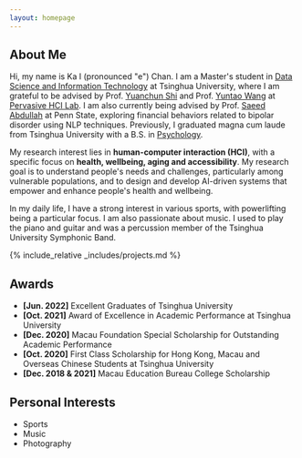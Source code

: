 ```yaml
---
layout: homepage
---
```


## About Me

Hi, my name is Ka I (pronounced "e") Chan. I am a Master's student in [Data Science and Information Technology](https://gix.tsinghua.edu.cn/en/) at Tsinghua University, where I am grateful to be advised by Prof. [Yuanchun Shi](https://scholar.google.com/citations?user=TZm3-pwAAAAJ&hl=en) and Prof. [Yuntao Wang](https://pi.cs.tsinghua.edu.cn/lab/people/YuntaoWang/en/) at [Pervasive HCI Lab](https://pi.cs.tsinghua.edu.cn/). I am also currently being advised by Prof. [Saeed Abdullah](https://saeedabdullah.com/) at Penn State, exploring financial behaviors related to bipolar disorder using NLP techniques. Previously, I graduated magna cum laude from Tsinghua University with a B.S. in [Psychology](https://www.psych.tsinghua.edu.cn/xlxxen/).

My research interest lies in **human-computer interaction (HCI)**, with a specific focus on **health, wellbeing, aging and accessibility**. My research goal is to understand people's needs and challenges, particularly among vulnerable populations, and to design and develop AI-driven systems that empower and enhance people's health and wellbeing.

In my daily life, I have a strong interest in various sports, with powerlifting being a particular focus. I am also passionate about music. I used to play the piano and guitar and was a percussion member of the Tsinghua University Symphonic Band.

{% include_relative _includes/projects.md %}

<!-- ## Collaboration -->

<!-- - **[Feb. 2020]** Our paper about incremental learning is accepted to CVPR 2020.
- **[Feb. 2020]** We will host the ACM Multimedia Asia 2020 conference in Singapore!
- **[Sept. 2019]** Our paper about few-shot learning is accepted to NeurIPS 2019. -->
<!-- - **[Feb. 2023]** <a href="https://www.sciencedirect.com/science/article/pii/S089990072200346X" target="_blank">*Low muscle mass is associated with a higher risk of all–cause and cardiovascular disease–specific mortality in cancer survivors*</a> has been accepted by **Nutrition**.
- **[Aug. 2021]** <a href="https://www.jmcp.org/doi/full/10.18553/jmcp.2021.27.10.1482" target="_blank">*Validation of EHR medication fill data obtained through electronic linkage with pharmacies*</a> has been accepted by the **Journal of Managed Care & Specialty Pharmacy**.
- **[Jan. 2021]** <a href="https://onlinelibrary.wiley.com/doi/abs/10.1111/jocd.13486" target="_blank">*Quantitative evaluation of rejuvenation treatment of nasolabial fold wrinkles by regression model and 3D photography*</a> has been accepted by the **Journal of Cosmetic Dermatology**. -->

## Awards

- **[Jun. 2022]** Excellent Graduates of Tsinghua University
- **[Oct. 2021]** Award of Excellence in Academic Performance at Tsinghua University
- **[Dec. 2020]** Macau Foundation Special Scholarship for Outstanding Academic Performance
- **[Oct. 2020]** First Class Scholarship for Hong Kong, Macau and Overseas Chinese Students at Tsinghua University
- **[Dec. 2018 & 2021]** Macau Education Bureau College Scholarship

## Personal Interests

- Sports
- Music
- Photography
